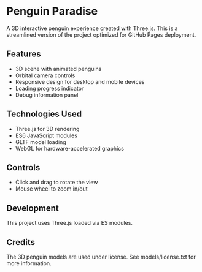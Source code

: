 # Penguin Paradise

A 3D interactive penguin experience created with Three.js. This is a streamlined version of the project optimized for GitHub Pages deployment.

## Features

- 3D scene with animated penguins
- Orbital camera controls
- Responsive design for desktop and mobile devices
- Loading progress indicator
- Debug information panel

## Technologies Used

- Three.js for 3D rendering
- ES6 JavaScript modules
- GLTF model loading
- WebGL for hardware-accelerated graphics

## Controls

- Click and drag to rotate the view
- Mouse wheel to zoom in/out

## Development

This project uses Three.js loaded via ES modules.

## Credits

The 3D penguin models are used under license. See models/license.txt for more information. 